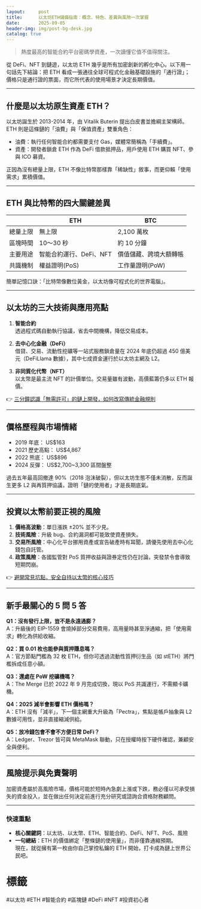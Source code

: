 ```yaml
---
layout:     post
title:      以太坊ETH儲備指南：概念、特色、差異與風險一次掌握
date:       2025-09-05
header-img: img/post-bg-desk.jpg
catalog: true
---
```


> 熱度最高的智能合約平台密碼學資產，一次讀懂它值不值得關注。

從 DeFi、NFT 到鏈遊，以太坊 ETH 幾乎是所有加密創新的孵化中心。以下用一句話先下結論：把 ETH 看成一張通往全球可程式化金融基礎設施的「通行證」；價格只是通行證的票面，而它所代表的使用場景才決定長期價值。

---

## 什麼是以太坊原生資產 ETH？

以太坊誕生於 2013-2014 年，由 Vitalik Buterin 提出白皮書並擔綱主架構師。ETH 則是這條鏈的「油費」與「保值資產」雙重角色：  
- 油費：執行任何智能合約都需要支付 Gas，媒體常簡稱為「手續費」。  
- 資產：開發者鎖倉 ETH 作為 DeFi 借款抵押品，用戶使用 ETH 購買 NFT、參與 ICO 募資。

正因為沒有總量上限，ETH 不像比特幣那樣靠「稀缺性」敘事，而更仰賴「使用需求」累積價值。

---

## ETH 與比特幣的四大關鍵差異

|     | ETH | BTC |
|-----|-----|-----|
| 總量上限 | 無上限 | 2,100 萬枚 |
| 區塊時間 | 10～30 秒 | 約 10 分鐘 |
| 主要用途 | 智能合約運行、DeFi、NFT | 價值儲藏、跨境大額轉帳 |
| 共識機制 | 權益證明(PoS) | 工作量證明(PoW) |

簡單記憶口訣：「比特幣像數位黃金，以太坊像可程式化的世界電腦」。

---

## 以太坊的三大技術與應用亮點

1. **智能合約**  
   透過程式碼自動執行協議，省去中間機構，降低交易成本。

2. **去中心化金融（DeFi）**  
   借貸、交易、流動性挖礦等一站式服務鎖倉量在 2024 年底仍超過 450 億美元（DeFiLlama 數據），其中七成資金運行於以太坊主網及 L2。

3. **非同質化代幣（NFT）**  
   以太幣是最主流 NFT 的計價單位。交易量雖有波動，高價藍籌仍多以 ETH 報價。

👉 [三分鐘認識「無需許可」的鏈上開發，如何改寫傳統金融規則](https://okxdog.com/)

---

## 價格歷程與市場情緒

- 2019 年底： US$163  
- 2021 歷史高點： US$4,867  
- 2022 熊底： US$896  
- 2024 反彈： US$2,700~3,300 區間盤整

過去五年最高回撤達 90%（2018 泡沫破裂），但以太坊生態不僅未消散，反而誕生更多 L2 與再質押協議，證明「鏈的使用者」才是長期底氣。

---

## 投資以太幣前要正視的風險

1. **價格高波動**：單日漲跌 ±20% 並不少見。  
2. **技術風險**：升級 bug、合約漏洞都可能致使資產損失。  
3. **交易所風險**：中心化平台挪用資產或宣告破產時有耳聞，請優先使用去中心化錢包自託管。  
4. **政策風險**：各國監管對 PoS 質押收益與證券定性仍在討論，突發禁令會導致短期閃崩。

👉 [避開常見坑點，安全自持以太幣的核心技巧](https://okxdog.com/)

---

## 新手最關心的 5 問 5 答

**Q1：沒有發行上限，豈不是永遠通膨？**  
A：升級後的 EIP-1559 會燒掉部分交易費用，高用量時甚至淨通縮，把「使用需求」轉化為供給收縮。

**Q2：買 0.01 枚也能參與質押賺息嗎？**  
A：官方節點門檻為 32 枚 ETH，但你可透過流動性質押衍生品（如 stETH）將門檻拆成任意小額。

**Q3：還處在 PoW 挖礦機嗎？**  
A：The Merge 已於 2022 年 9 月完成切換，現以 PoS 共識運行，不需顯卡礦機。

**Q4：2025 減半會影響 ETH 價格嗎？**  
A：ETH 沒有「減半」，下一個主網重大升級為「Pectra」，焦點是帳戶抽象與 L2 數據可用性，並非直接縮減供給。

**Q5：放冷錢包會不會不方便日常 DeFi？**  
A：Ledger、Trezor 皆可與 MetaMask 聯動，只在授權時按下硬件確認，兼顧安全與便利。

---

## 風險提示與免責聲明

加密資產屬於高風險市場，價格可能於短時內急劇上漲或下跌，務必僅以可承受損失的資金投入，並在做出任何決定前進行充分研究或諮詢合資格財務顧問。

---

### 快速重點  
- **核心關鍵詞**：以太坊、以太幣、ETH、智能合約、DeFi、NFT、PoS、風險  
- **一句總結**：ETH 的價值綁定「整條鏈的使用量」，而非僅靠通縮預期。  
現在，就從擁有第一枚由你自己掌控私鑰的 ETH 開始，打卡成為鏈上世界公民吧。

# 標籤  
#以太坊 #ETH #智能合約 #區塊鏈 #DeFi #NFT #投資初心者